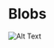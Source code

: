 # Blobs
![Alt Text](https://github.com/angrihorse/Blobs/blob/master/bandicam-2020-05-03-18-38-41-092.gif)
